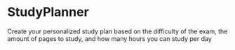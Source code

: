 # StudyPlanner
Create your personalized study plan based on the difficulty of the exam, the amount of pages to study, and how many hours you can study per day
